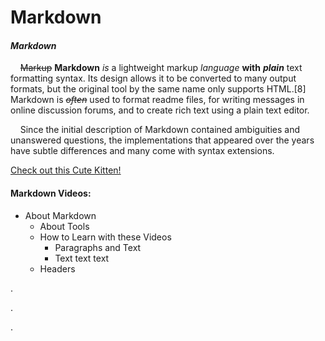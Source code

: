 # Markdown

#### *Markdown*
&nbsp;&nbsp;&nbsp;&nbsp;~~Markup~~ __Markdown__ _is_ a lightweight markup *language* **with** *__plain__* text formatting syntax. Its design allows it to be converted to many output formats, but the original tool by the same name only supports HTML.[8] Markdown is *~~often~~* used to format readme files, for writing messages in online discussion forums, and to create rich text using a plain text editor.

&nbsp;&nbsp;&nbsp;&nbsp;Since the initial description of Markdown contained ambiguities and unanswered questions, the implementations that appeared over the years have subtle differences and many come with syntax extensions.

[Check out this Cute Kitten!](ThisCat.md)

#### Markdown Videos:  
* About Markdown  
  * About Tools  
  * How to Learn with these Videos  
    * Paragraphs and Text 
    * Text text text 
  * Headers  





.

.

.

